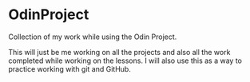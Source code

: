 # OdinProject
Collection of my work while using the Odin Project. 

This will just be me working on all the projects and also all the work completed while working on the lessons. I will also use this as a way to practice working with git and GitHub.
